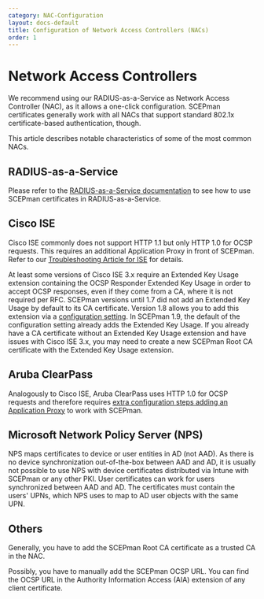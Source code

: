 ```yaml
---
category: NAC-Configuration
layout: docs-default
title: Configuration of Network Access Controllers (NACs)
order: 1
---
```


# Network Access Controllers

We recommend using our RADIUS-as-a-Service as Network Access Controller (NAC), as it allows a one-click configuration. SCEPman certificates generally work with all NACs that support standard 802.1x certificate-based authentication, though.

This article describes notable characteristics of some of the most common NACs.

## RADIUS-as-a-Service

Please refer to the [RADIUS-as-a-Service documentation](https://docs.radiusaas.com/portal/settings-trusted-roots/trusted-roots) to see how to use SCEPman certificates in RADIUS-as-a-Service.

## Cisco ISE

Cisco ISE commonly does not support HTTP 1.1 but only HTTP 1.0 for OCSP requests. This requires an additional Application Proxy in front of SCEPman. Refer to our [Troubleshooting Article for ISE](../other/troubleshooting/cisco-ise-host-header-limitation.md) for details.

At least some versions of Cisco ISE 3.x require an Extended Key Usage extension containing the OCSP Responder Extended Key Usage in order to accept OCSP responses, even if they come from a CA, where it is not required per RFC. SCEPman versions until 1.7 did not add an Extended Key Usage by default to its CA certificate. Version 1.8 allows you to add this extension via a [configuration setting](../scepman-configuration/optional/application-settings/azure-keyvault.md#appconfig-keyvaultconfig-rootcertificateconfig-addextendedkeyusage). In SCEPman 1.9, the default of the configuration setting already adds the Extended Key Usage. If you already have a CA certificate without an Extended Key Usage extension and have issues with Cisco ISE 3.x, you may need to create a new SCEPman Root CA certificate with the Extended Key Usage extension.

## Aruba ClearPass

Analogously to Cisco ISE, Aruba ClearPass uses HTTP 1.0 for OCSP requests and therefore requires [extra configuration steps adding an Application Proxy](../other/troubleshooting/cisco-ise-host-header-limitation.md) to work with SCEPman.

## Microsoft Network Policy Server (NPS)

NPS maps certificates to device or user entities in AD (not AAD). As there is no device synchronization out-of-the-box between AAD and AD, it is usually not possible to use NPS with device certificates distributed via Intune with SCEPman or any other PKI. User certificates can work for users synchronized between AAD and AD. The certificates must contain the users' UPNs, which NPS uses to map to AD user objects with the same UPN.

## Others

Generally, you have to add the SCEPman Root CA certificate as a trusted CA in the NAC.

Possibly, you have to manually add the SCEPman OCSP URL. You can find the OCSP URL in the Authority Information Access (AIA) extension of any client certificate.
